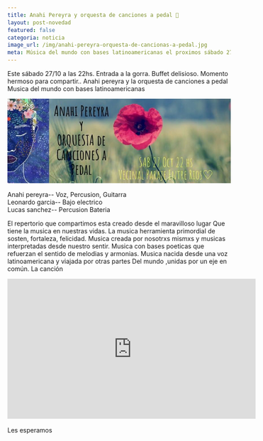 ```yaml
---
title: Anahi Pereyra y orquesta de canciones a pedal 🎵
layout: post-novedad
featured: false
categoria: noticia
image_url: /img/anahi-pereyra-orquesta-de-cancionas-a-pedal.jpg
meta: Música del mundo con bases latinoamericanas el proximos sábado 27 de octubre.
--- 
```


Este sábado 27/10 a las 22hs. Entrada a la gorra. Buffet delisioso. Momento hermoso para compartir..
Anahi pereyra y la orquesta de canciones a pedal
Musica del mundo con bases latinoamericanas

<div style="position: relative;">
	<div class="gallery col-3">

<a style="width: 100%;" href="/img/anahi-pereyra-orquesta-de-cancionas-a-pedal.jpg" data-fancybox="images" data-srcset="/img/anahi-pereyra-orquesta-de-cancionas-a-pedal.jpg" class="item-gallery">
<img src="/img/anahi-pereyra-orquesta-de-cancionas-a-pedal.jpg" />
</a>

</div>
</div>

Anahi pereyra-- Voz, Percusion, Guitarra <br>
Leonardo garcia-- Bajo electrico <br>
Lucas sanchez-- Percusion Bateria <br>

El repertorio que compartimos esta creado desde el maravilloso lugar
Que tiene la musica en nuestras vidas.
La musica herramienta primordial de sosten, fortaleza, felicidad.
Musica creada por nosotrxs mismxs y musicas interpretadas desde nuestro sentir.
Musica con bases poeticas que refuerzan el sentido de melodias y armonias.
Musica nacida desde una voz latinoamericana y viajada por otras partes
Del mundo ,unidas por un eje en común. La canción

<iframe width="560" height="315" src="https://www.youtube.com/embed/N5ckijQh_gc" frameborder="0" allow="autoplay; encrypted-media" allowfullscreen></iframe>

Les esperamos
